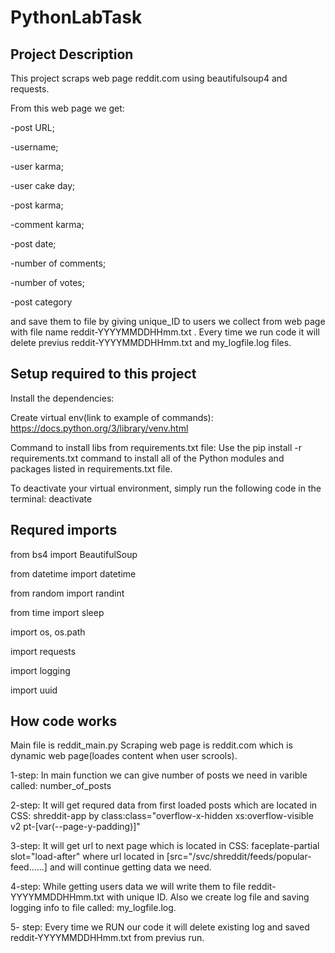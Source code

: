 # PythonLabTask

## Project Description
This project scraps web page reddit.com using beautifulsoup4 and requests.

From this web page we get:

-post URL;

-username;

-user karma;

-user cake day;

-post karma;

-comment karma;

-post date;

-number of comments;

-number of votes;

-post category

and save them to file by giving unique_ID to users we collect from web page with file name reddit-YYYYMMDDHHmm.txt .
Every time we run code it will delete previus reddit-YYYYMMDDHHmm.txt and my_logfile.log files.

## Setup required to this project
Install the dependencies:

Create virtual env(link to example of commands):
https://docs.python.org/3/library/venv.html

Command to install libs from requirements.txt file:
Use the pip install -r requirements.txt command to install all of the Python modules and packages listed in requirements.txt file.

To deactivate your virtual environment, simply run the following code in the terminal:
deactivate

## Requred imports

from bs4 import BeautifulSoup

from datetime import datetime

from random import randint

from time import sleep

import os, os.path 

import requests

import logging

import uuid

## How code works
Main file is reddit_main.py 
Scraping web page is reddit.com which is dynamic web page(loades content when user scrools).

1-step: In main function we can give number of posts we need in varible called: number_of_posts

2-step: It will get requred data from first loaded posts which are located in CSS: shreddit-app by class:class="overflow-x-hidden xs:overflow-visible v2 pt-[var(--page-y-padding)]"

3-step: It will get url to next page which is located in CSS: faceplate-partial slot="load-after" where url located in [src="/svc/shreddit/feeds/popular-feed......] and will continue getting data we need.

4-step: While getting users data we will write them to file reddit-YYYYMMDDHHmm.txt with unique ID. Also we create log file and saving logging info to file called: my_logfile.log.

5- step: Every time we RUN our code it will delete existing log and saved reddit-YYYYMMDDHHmm.txt from previus run.
